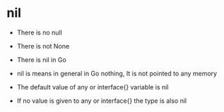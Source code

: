 # nil

- There is no null 
- There is not None
- There is nil in Go
- nil is means in general in Go nothing, It is not pointed to any memory

- The default value of any or interface{} variable is nil
- If no value is given to any or interface{} the type is also nil

